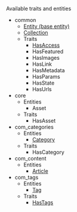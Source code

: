 Available traits and entities

* common
    * [Entity (base entity)](./Entity.md)
     * [Collection](./Collection.md)
    * Traits
        * [HasAccess](./Traits/HasAccess.md)
        * HasFeatured
        * HasImages
        * HasLink
        * HasMetadata
        * HasParams
        * HasState
        * HasUrls
* core
    * Entities
        * Asset
    * Traits
        * HasAsset
* com_categories
    * Entities
        * [Category](./Categories/Category.md)
    * Traits
        * HasCategory
* com_content
    * Entities
        * [Article](./Content/Article.md)
* com_tags
    * Entities
        * [Tag](./Tags/Tag.md)
    * Traits
        * [HasTags](./Tags/Traits/HasTags.md)
        